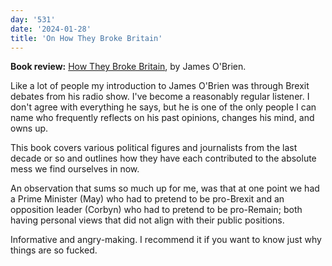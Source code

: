 ```yaml
---
day: '531'
date: '2024-01-28'
title: 'On How They Broke Britain'
---
```


**Book review:** [How They Broke Britain](https://www.goodreads.com/book/show/96177652-how-they-broke-britain), by James O'Brien.

Like a lot of people my introduction to James O'Brien was through Brexit debates from his radio show. I've become a reasonably regular listener. I don't agree with everything he says, but he is one of the only people I can name who frequently reflects on his past opinions, changes his mind, and owns up.

This book covers various political figures and journalists from the last decade or so and outlines how they have each contributed to the absolute mess we find ourselves in now.

An observation that sums so much up for me, was that at one point we had a Prime Minister (May) who had to pretend to be pro-Brexit and an opposition leader (Corbyn) who had to pretend to be pro-Remain; both having personal views that did not align with their public positions.

Informative and angry-making. I recommend it if you want to know just why things are so fucked.
